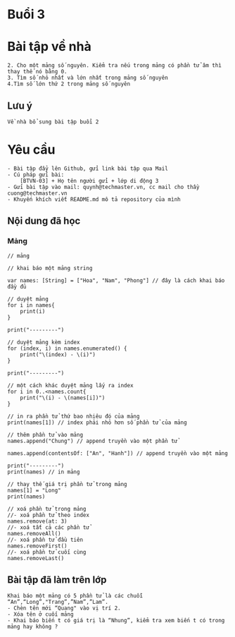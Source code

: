 # Buổi 3

# Bài tập về nhà
    2. Cho một mảng số nguyên. Kiểm tra nếu trong mảng có phần tử âm thì thay thế nó bằng 0.
    3. Tìm số nhỏ nhất và lớn nhất trong mảng số nguyên
    4.Tìm số lớn thứ 2 trong mảng số nguyên
    
## Lưu ý
    Về nhà bổ sung bài tập buổi 2

# Yêu cầu
    - Bài tập đẩy lên Github, gửi link bài tập qua Mail
    - Cú pháp gửi bài:
        [BTVN-03] + Họ tên người gửi + lớp di động 3
    - Gửi bài tập vào mail: quynh@techmaster.vn, cc mail cho thầy cuong@techmaster.vn
    - Khuyến khích viết README.md mô tả repository của mình

## Nội dung đã học

### Mảng
```
// mảng

// khai báo một mảng string

var names: [String] = ["Hoa", "Nam", "Phong"] // đây là cách khai báo đầy đủ

// duyệt mảng
for i in names{
    print(i)
}

print("---------")

// duyệt mảng kèm index
for (index, i) in names.enumerated() {
    print("\(index) - \(i)")
}

print("---------")

// một cách khác duyệt mảng lấy ra index
for i in 0..<names.count{
    print("\(i) - \(names[i])")
}

// in ra phần tử thứ bao nhiêu đó của mảng
print(names[1]) // index phải nhỏ hơn số phần tử của mảng

// thêm phần tử vào mảng
names.append("Chung") // append truyền vào một phần tử

names.append(contentsOf: ["An", "Hanh"]) // append truyền vào một mảng

print("---------")
print(names) // in mảng

// thay thế giá trị phần tử trong mảng
names[1] = "Long"
print(names)

// xoá phần tử trong mảng
//- xoá phần tử theo index
names.remove(at: 3)
//- xoá tất cả các phần tử
names.removeAll()
//- xoá phần tử đầu tiên
names.removeFirst()
//- xoá phần tử cuối cùng
names.removeLast()
```
## Bài tập đã làm trên lớp
    Khai báo một mảng có 5 phần tử là các chuỗi “An”,“Long”,"Trang”,”Nam”,”Lam”.
    - Chèn tên mới “Quang" vào vị trí 2.		
    - Xóa tên ở cuối mảng
    - Khai báo biến t có giá trị là “Nhung”, kiểm tra xem biến t có trong mảng hay không ?
    

